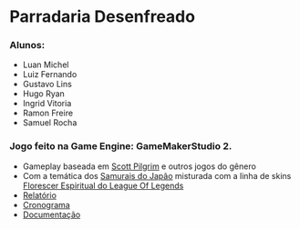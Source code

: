 # Parradaria Desenfreado
### Alunos:
- Luan Michel
- Luiz Fernando
- Gustavo Lins
- Hugo Ryan
- Ingrid Vitoria
- Ramon Freire
- Samuel Rocha


### Jogo feito na Game Engine: GameMakerStudio 2. 
- Gameplay baseada em [Scott Pilgrim](https://store.steampowered.com/app/2215260/Scott_Pilgrim_vs_The_World_The_Game__Complete_Edition/?l=portuguese) e outros jogos do gênero
- Com a temática dos [Samurais do Japão](https://www.google.com/search?sca_esv=443773d40452931f&q=samurai+jap%C3%A3o+tem%C3%A1tica&udm=2&fbs=ABzOT_BYhiZpMrUAF0c9tORwPGlsjfkTCQbVbkeDjnTQtijddBji9NlWFbRgtIhh9CBGrAVAQBozFDaOkVTS4exBr1waqQZhJleSy9S0uCtPOLbECve7vT_tquFwsB0X6Ys_XhGxCt22kLfX-4kW9-cQ-26bqtGPRMM_gGO6FMvr34_-sGTZdEClWKC4ozsJXBiGl8BgMpxzbhzHODJREQhOAT98m-l6dA&sa=X&ved=2ahUKEwjhlo6LtImMAxXSH7kGHXMQAs0QtKgLegQIFRAB&biw=1920&bih=945&dpr=1) misturada com a linha de skins [Florescer Espiritual do League Of Legends](https://www.leagueoflegends.com/pt-br/event/florescer-espiritual/)
- [Relatório](https://docs.google.com/document/d/1amTafLfK3gcml3TCLl4RkZZ7OdThE883Y_a0aVHDG_U/edit?usp=sharing)
- [Cronograma](https://docs.google.com/document/d/1VTcMtiZgFo8FfE06g3Pqdz8-y96-oM5Nf4K0Cj_UNTQ/edit?usp=sharing)
- [Documentação](https://docs.google.com/document/d/1JO54721vlRvvoh9_wJVbM7qPrIuZqRb1aQu766BCvN4/edit?usp=sharing)
